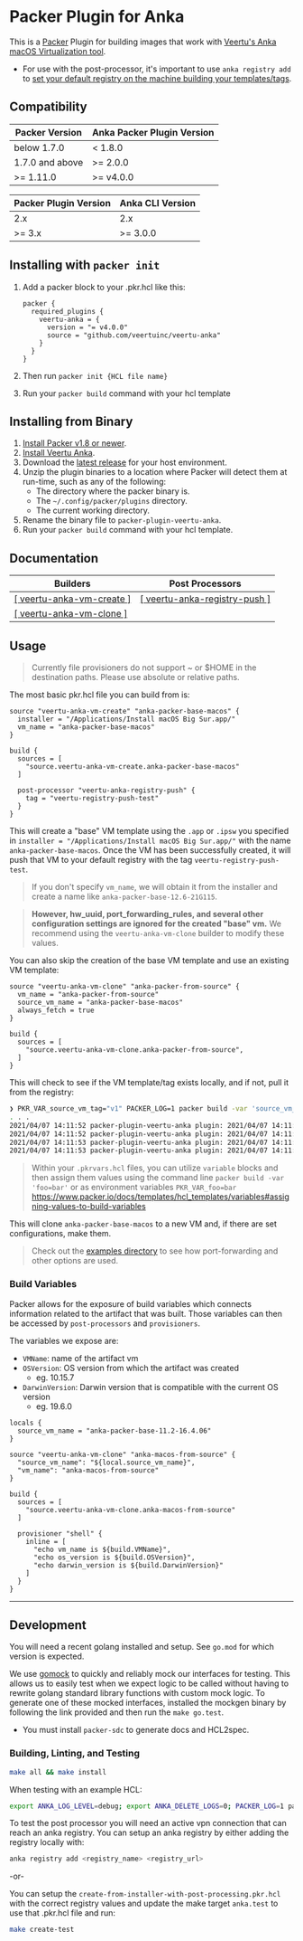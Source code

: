 # Packer Plugin for Anka

This is a [Packer](https://www.packer.io/) Plugin for building images that work with [Veertu's Anka macOS Virtualization tool](https://veertu.com/).

- For use with the post-processor, it's important to use `anka registry add` to [set your default registry on the machine building your templates/tags](https://docs.veertu.com/anka/apple/command-line-reference/#registry-add).


## Compatibility

| Packer Version | Anka Packer Plugin Version |
| --- | --- |
| below 1.7.0 | < 1.8.0 |
| 1.7.0 and above | >= 2.0.0 |
| >= 1.11.0 | >= v4.0.0 |

| Packer Plugin Version | Anka CLI Version |
| --- | --- |
| 2.x | 2.x |
| >= 3.x | >= 3.0.0 |

## Installing with `packer init`

1. Add a packer block to your .pkr.hcl like this:

    ```
    packer {
      required_plugins {
        veertu-anka = {
          version = "= v4.0.0"
          source = "github.com/veertuinc/veertu-anka"
        }
      }
    }
    ```

2. Then run `packer init {HCL file name}`
3. Run your `packer build` command with your hcl template

## Installing from Binary

1. [Install Packer v1.8 or newer](https://www.packer.io/downloads).
2. [Install Veertu Anka](https://veertu.com/download-anka-build/).
3. Download the [latest release](https://github.com/veertuinc/packer-plugin-veertu-anka/releases) for your host environment.
4. Unzip the plugin binaries to a location where Packer will detect them at run-time, such as any of the following:
    * The directory where the packer binary is.
    * The `~/.config/packer/plugins` directory.
    * The current working directory.
5. Rename the binary file to `packer-plugin-veertu-anka`.
6. Run your `packer build` command with your hcl template.

## Documentation

| Builders | Post Processors |
| --- | --- |
| [[ veertu-anka-vm-create ]](./docs/builders/vm-create.mdx) | [[ veertu-anka-registry-push ]](./docs/post-processors/anka-registry-push.mdx) |
| [[ veertu-anka-vm-clone ]](./docs/builders/vm-clone.mdx) | |

## Usage

> Currently file provisioners do not support ~ or \$HOME in the destination paths. Please use absolute or relative paths.

The most basic pkr.hcl file you can build from is:

```hcl
source "veertu-anka-vm-create" "anka-packer-base-macos" {
  installer = "/Applications/Install macOS Big Sur.app/"
  vm_name = "anka-packer-base-macos"
}

build {
  sources = [
    "source.veertu-anka-vm-create.anka-packer-base-macos"
  ]

  post-processor "veertu-anka-registry-push" {
    tag = "veertu-registry-push-test"
  }
}
```

This will create a "base" VM template using the `.app` or `.ipsw` you specified in `installer = "/Applications/Install macOS Big Sur.app/"` with the name `anka-packer-base-macos`. Once the VM has been successfully created, it will push that VM to your default registry with the tag `veertu-registry-push-test`.

> If you don't specify `vm_name`, we will obtain it from the installer and create a name like `anka-packer-base-12.6-21G115`.

> **However, hw_uuid, port_forwarding_rules, and several other configuration settings are ignored for the created "base" vm.** We recommend using the `veertu-anka-vm-clone` builder to modify these values.

You can also skip the creation of the base VM template and use an existing VM template:

```hcl
source "veertu-anka-vm-clone" "anka-packer-from-source" { 
  vm_name = "anka-packer-from-source"
  source_vm_name = "anka-packer-base-macos"
  always_fetch = true
}

build {
  sources = [
    "source.veertu-anka-vm-clone.anka-packer-from-source",
  ]
}
```

This will check to see if the VM template/tag exists locally, and if not, pull it from the registry:

```bash
❯ PKR_VAR_source_vm_tag="v1" PACKER_LOG=1 packer build -var 'source_vm_name=anka-packer-base-macos' examples/clone-existing-with-port-forwarding-rules.pkr.hcl
. . .
2021/04/07 14:11:52 packer-plugin-veertu-anka plugin: 2021/04/07 14:11:52 Searching for anka-packer-base-macos locally...
2021/04/07 14:11:52 packer-plugin-veertu-anka plugin: 2021/04/07 14:11:52 Executing anka --machine-readable show anka-packer-base-macos
2021/04/07 14:11:53 packer-plugin-veertu-anka plugin: 2021/04/07 14:11:53 Could not find anka-packer-base-macos locally, looking in anka registry...
2021/04/07 14:11:53 packer-plugin-veertu-anka plugin: 2021/04/07 14:11:53 Executing anka --machine-readable registry pull --tag v1 anka-packer-base-macos
```

> Within your `.pkrvars.hcl` files, you can utilize `variable` blocks and then assign them values using the command line `packer build -var 'foo=bar'` or as environment variables `PKR_VAR_foo=bar` https://www.packer.io/docs/templates/hcl_templates/variables#assigning-values-to-build-variables

This will clone `anka-packer-base-macos` to a new VM and, if there are set configurations, make them.

> Check out the [examples directory](./examples) to see how port-forwarding and other options are used.

### Build Variables

Packer allows for the exposure of build variables which connects information related to the artifact that was built. Those variables can then be accessed by `post-processors` and `provisioners`.

The variables we expose are:

* `VMName`: name of the artifact vm
* `OSVersion`: OS version from which the artifact was created 
  * eg. 10.15.7
* `DarwinVersion`: Darwin version that is compatible with the current OS version
  * eg. 19.6.0

```hcl
locals {
  source_vm_name = "anka-packer-base-11.2-16.4.06"
}

source "veertu-anka-vm-clone" "anka-macos-from-source" {
  "source_vm_name": "${local.source_vm_name}",
  "vm_name": "anka-macos-from-source"
}

build {
  sources = [
    "source.veertu-anka-vm-clone.anka-macos-from-source"
  ]

  provisioner "shell" {
    inline = [
      "echo vm_name is ${build.VMName}",
      "echo os_version is ${build.OSVersion}",
      "echo darwin_version is ${build.DarwinVersion}"
    ]
  }
}
```

---

## Development

You will need a recent golang installed and setup. See `go.mod` for which version is expected.

We use [gomock](https://github.com/golang/mock) to quickly and reliably mock our interfaces for testing. This allows us to easily test when we expect logic to be called without having to rewrite golang standard library functions with custom mock logic. To generate one of these mocked interfaces, installed the mockgen binary by following the link provided and then run the `make go.test`.

- You must install `packer-sdc` to generate docs and HCL2spec.

### Building, Linting, and Testing

```bash
make all && make install
```

<!-- We recommend using goreleaser to perform all of the building, linting, and testing:

```bash
PACKER_CI_PROJECT_API_VERSION=$(go run . describe 2>/dev/null | jq -r '.api_version') goreleaser build --single-target --snapshot --clean
``` -->

When testing with an example HCL:

```bash
export ANKA_LOG_LEVEL=debug; export ANKA_DELETE_LOGS=0; PACKER_LOG=1 packer build examples/create-from-installer.pkr.hcl
```

To test the post processor you will need an active vpn connection that can reach an anka registry. You can setup an anka registry by either adding the registry locally with:

```bash
anka registry add <registry_name> <registry_url>
```

-or-

You can setup the `create-from-installer-with-post-processing.pkr.hcl` with the correct registry values and update the make target `anka.test` to use that .pkr.hcl file and run:

```bash
make create-test
```

[Packer Builder]: https://www.packer.io/docs/extending/custom-builders.html
[Veertu Anka]: https://veertu.com/
